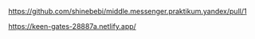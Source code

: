 https://github.com/shinebebi/middle.messenger.praktikum.yandex/pull/1

https://keen-gates-28887a.netlify.app/
